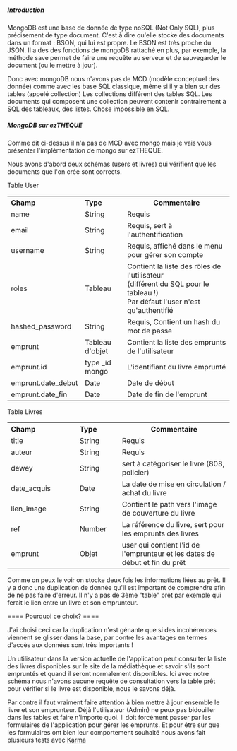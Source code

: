 ##### Introduction #####

MongoDB est une base de donnée de type noSQL (Not Only SQL), plus précisement de type document.
C'est à dire qu'elle stocke des documents dans un format : BSON, qui lui est propre. 
Le BSON est très proche du JSON. Il a des des fonctions de mongoDB rattaché en plus, par exemple, la méthode save permet de faire une requête au serveur et de sauvegarder le document (ou le mettre à jour).

Donc avec mongoDB nous n'avons pas de MCD (modèle conceptuel des donnée) comme avec les base SQL classique, même si il y a bien sur des tables (appelé collection)
Les collections différent des tables SQL. Les documents qui composent une collection peuvent contenir contrairement à SQL des tableaux, des listes. Chose impossible en SQL.

##### MongoDB sur ezTHEQUE #####

Comme dit ci-dessus il n'a pas de MCD avec mongo mais je vais vous présenter l'implémentation de mongo sur ezTHEQUE.

Nous avons d'abord deux schémas (users et livres) qui vérifient que les documents que l'on crée sont corrects.

Table User

<table>
    <tr>
        <th style="text-align:left;width:140px;">Champ</th>
        <th style="text-align:left;width:80px;">Type</th>
        <th>Commentaire</th>
    </tr>
    <tr>
      <td>name</td>
      <td>String</td>
      <td>Requis</td>
    </tr>
    <tr>
      <td>email</td>
      <td>String</td>
      <td>Requis, sert à l'authentification</td>
    </tr>
    <tr>
      <td>username</td>
      <td>String</td>
      <td>Requis, affiché dans le menu pour gérer son compte</td>
    </tr>
    <tr>
      <td>roles</td>
      <td>Tableau</td>
      <td>Contient la liste des rôles de l'utilisateur
      	<br> (différent du SQL pour le tableau !)
      	<br> Par défaut l'user n'est qu'authentifié</td>
    </tr>
    <tr>
      <td>hashed_password</td>
      <td>String</td>
      <td>Requis, Contient un hash du mot de passe</td>
    </tr>
    <tr>
      <td>emprunt</td>
      <td>Tableau d'objet</td>
      <td>Contient la liste des emprunts de l'utilisateur</td>
    </tr>
    <tr>
      <td>emprunt.id</td>
      <td>type _id mongo</td>
      <td>L'identifiant du livre emprunté</td>
    </tr>
    <tr>
      <td>emprunt.date_debut</td>
      <td>Date</td>
      <td>Date de début</td>
    </tr>
    <tr>
      <td>emprunt.date_fin</td>
      <td>Date</td>
      <td>Date de fin de l'emprunt</td>
    </tr>
</table>

Table Livres
<table>
    <tr>
        <th style="text-align:left;width:140px;">Champ</th>
        <th style="text-align:left;width:80px;">Type</th>
        <th>Commentaire</th>
    </tr>
    <tr>
      <td>title</td>
      <td>String</td>
      <td>Requis</td>
    </tr>
    <tr>
      <td>auteur</td>
      <td>String</td>
      <td>Requis</td>
    </tr>
    <tr>
      <td>dewey</td>
      <td>String</td>
      <td>sert à catégoriser le livre (808, policier)</td>
    </tr>
    <tr>
      <td>date_acquis</td>
      <td>Date</td>
      <td>La date de mise en circulation / achat du livre</td>
    </tr>
    <tr>
      <td>lien_image</td>
      <td>String</td>
      <td>Contient le path vers l'image de couverture du livre</td>
    </tr>
    <tr>
      <td>ref</td>
      <td>Number</td>
      <td>La référence du livre, sert pour les emprunts des livres</td>
    </tr>
    <tr>
      <td>emprunt</td>
      <td>Objet</td>
      <td>user qui contient l'id de l'emprunteur et les dates de début et fin du prêt</td>
    </tr>
</table>


Comme on peux le voir on stocke deux fois les informations liées au prêt. Il y a donc une duplication de donnée qu'il est important de comprendre afin de ne pas faire d'erreur. Il n'y a pas de 3ème "table" prêt par exemple qui ferait le lien entre un livre et son emprunteur.

==== Pourquoi ce choix? ====

J'ai choisi ceci car la duplication n'est génante que si des incohérences viennent se glisser dans la base, par contre les avantages en termes d'accès aux données sont très importants !

Un utilisateur dans la version actuelle de l'application peut consulter la liste des livres disponibles sur le site de la médiathèque et savoir s'ils sont empruntés et quand il seront normalement disponibles. Ici avec notre schéma nous n'avons aucune requête de consultation vers la table prêt pour vérifier si le livre est disponible, nous le savons déjà.

Par contre il faut vraiment faire attention à bien mettre à jour ensemble le livre et son emprunteur. Déjà l'utilisateur (Admin) ne peux pas bidouiller dans les tables et faire n'importe quoi. Il doit forcément passer par les formulaires de l'application pour gérer les emprunts. 
Et pour être sur que les formulaires ont bien leur comportement souhaité nous avons fait plusieurs tests avec [Karma](./test.md)
